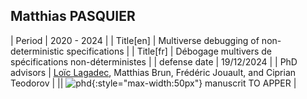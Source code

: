 ## Matthias PASQUIER

| Period | 2020 - 2024 |
| Title[en] | Multiverse debugging of non-deterministic specifications |
| Title[fr] | Débogage multivers de spécifications non-déterministes |
| defense date  | 19/12/2024 |
| PhD advisors | <u>Loïc Lagadec</u>, Matthias Brun, Frédéric Jouault, and Ciprian Teodorov |
|| ![phd](http://www.obpcdl.org/images/thesis-logo.png){:style="max-width:50px"} manuscrit TO APPER |
